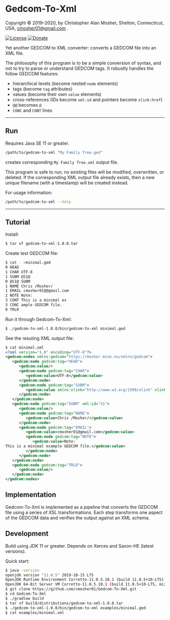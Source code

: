 # Gedcom-To-Xml

Copyright © 2019–2020, by Christopher Alan Mosher, Shelton, Connecticut, USA, cmosher01@gmail.com .

[![License](https://img.shields.io/github/license/cmosher01/Gedcom-To-Xml.svg)](https://www.gnu.org/licenses/gpl.html)
[![Donate](https://img.shields.io/badge/Donate-PayPal-green.svg)](https://www.paypal.com/cgi-bin/webscr?cmd=_s-xclick&hosted_button_id=CVSSQ2BWDCKQ2)

Yet another GEDCOM to XML converter: converts a GEDCOM file into an XML file.

The philosophy of this program is to be a simple conversion of syntax, and not to try
to parse or understand GEDCOM tags. It robustly handles the follow GEDCOM features:

* hierarchical levels (become nested `node` elements)
* tags (become `tag` attributes)
* values (become their own `value` elements)
* cross-references (IDs become `xml:id` and pointers become `xlink:href`)
* `@@` becomes `@`
* `CONC` and `CONT` lines

---
## Run

Requires Java SE 11 or greater.

```sh
/path/to/gedcom-to-xml "My Family Tree.ged"
```

creates corresponding `My Family Tree.xml` output file.

This program is safe to run; no existing files will be modified, overwritten, or deleted.
If the corresponding XML output file already exists,
then a new unique filename (with a timestamp) will be created instead.

For usage information:
```sh
/path/to/gedcom-to-xml --help
```

---
## Tutorial

Install:
```sh
$ tar xf gedcom-to-xml-1.0.0.tar
```

Create test GEDCOM file:
```sh
$ cat - >minimal.ged
0 HEAD
1 CHAR UTF-8
1 SUBM @S1@
0 @S1@ SUBM
1 NAME Chris /Mosher/
1 EMAIL cmosher01@@gmail.com
2 NOTE Note:
3 CONT This is a minimal ex
3 CONC ample GEDCOM file.
0 TRLR
```

Run it through Gedcom-To-Xml:
```sh
$ ./gedcom-to-xml-1.0.0/bin/gedcom-to-xml minimal.ged
```

See the resuting XML output file:
```xml
$ cat minimal.xml
<?xml version="1.0" encoding="UTF-8"?>
<gedcom:nodes xmlns:gedcom="https://mosher.mine.nu/xmlns/gedcom">
   <gedcom:node gedcom:tag="HEAD">
      <gedcom:value/>
      <gedcom:node gedcom:tag="CHAR">
         <gedcom:value>UTF-8</gedcom:value>
      </gedcom:node>
      <gedcom:node gedcom:tag="SUBM">
         <gedcom:value xmlns:xlink="http://www.w3.org/1999/xlink" xlink:href="#S1"/>
      </gedcom:node>
   </gedcom:node>
   <gedcom:node gedcom:tag="SUBM" xml:id="S1">
      <gedcom:value/>
      <gedcom:node gedcom:tag="NAME">
         <gedcom:value>Chris /Mosher/</gedcom:value>
      </gedcom:node>
      <gedcom:node gedcom:tag="EMAIL">
         <gedcom:value>cmosher01@gmail.com</gedcom:value>
         <gedcom:node gedcom:tag="NOTE">
            <gedcom:value>Note:
This is a minimal example GEDCOM file.</gedcom:value>
         </gedcom:node>
      </gedcom:node>
   </gedcom:node>
   <gedcom:node gedcom:tag="TRLR">
      <gedcom:value/>
   </gedcom:node>
</gedcom:nodes>
```


## Implementation
Gedcom-To-Xml is implemented as a pipeline that converts the GEDCOM file using
a series of XSL transformations. Each step transforms one aspect of the GEDCOM
data and verifies the output against an XML schema.

## Development
Build using JDK 11 or greater.
Depends on Xerces and Saxon-HE (latest versions).

Quick start:

```sh
$ java -version
openjdk version "11.0.5" 2019-10-15 LTS
OpenJDK Runtime Environment Corretto-11.0.5.10.1 (build 11.0.5+10-LTS)
OpenJDK 64-Bit Server VM Corretto-11.0.5.10.1 (build 11.0.5+10-LTS, mixed mode)
$ git clone https://github.com/cmosher01/Gedcom-To-Xml.git
$ cd Gedcom-To-Xml
$ ./gradlew build
$ tar xf build/distributions/gedcom-to-xml-1.0.0.tar
$ ./gedcom-to-xml-1.0.0/bin/gedcom-to-xml examples/minimal.ged
$ cat examples/minimal.xml
```
